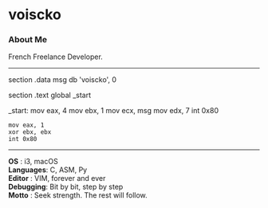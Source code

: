 # voiscko

### About Me
French Freelance Developer.

---
section .data
    msg db 'voiscko', 0

section .text
    global _start

_start:
    mov eax, 4
    mov ebx, 1
    mov ecx, msg
    mov edx, 7
    int 0x80

    mov eax, 1
    xor ebx, ebx
    int 0x80

---

**OS**       : i3, macOS  
**Languages**: C, ASM, Py  
**Editor**   : VIM, forever and ever  
**Debugging**: Bit by bit, step by step  
**Motto**    : Seek strength. The rest will follow.
